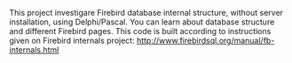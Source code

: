 This project investigare Firebird database internal structure, without server installation, using Delphi/Pascal. 
You can learn about database structure and different Firebird pages. This code is built  according to instructions given
on Firebird internals project: 
http://www.firebirdsql.org/manual/fb-internals.html
